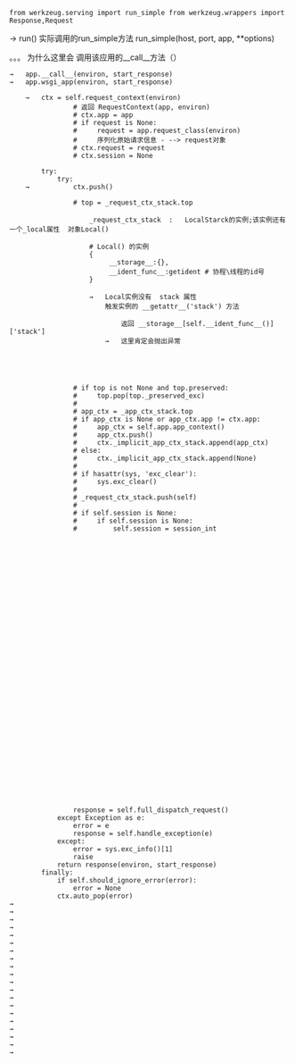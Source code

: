 `
from werkzeug.serving import run_simple
from werkzeug.wrappers import Response,Request
`

→   run()  实际调用的run_simple方法        run_simple(host, port, app, **options)

。。。 为什么这里会 调用该应用的__call__方法（）


    →   app.__call__(environ, start_response)
    →   app.wsgi_app(environ, start_response)
    
        →   ctx = self.request_context(environ)   
                    # 返回 RequestContext(app, environ)   
                    # ctx.app = app
                    # if request is None:
                    #     request = app.request_class(environ)
                    #     序列化原始请求信息 - --> request对象
                    # ctx.request = request
                    # ctx.session = None  
                    
            try:
                try:
        →           ctx.push()
        
                    # top = _request_ctx_stack.top  
                    
                        _request_ctx_stack  :   LocalStarck的实例;该实例还有一个_local属性  对象Local() 
                        
                        # Local() 的实例 
                        {   
                             __storage__:{},
                             __ident_func__:getident # 协程\线程的id号
                        }
                        
                        →   Local实例没有  stack 属性
                            触发实例的 __getattr__('stack') 方法
                            
                                返回 __storage__[self.__ident_func__()]['stack']
                            →   这里肯定会抛出异常   
                            
                            
                            
                            
                             
                    # if top is not None and top.preserved:
                    #     top.pop(top._preserved_exc)
                    # 
                    # app_ctx = _app_ctx_stack.top
                    # if app_ctx is None or app_ctx.app != ctx.app:
                    #     app_ctx = self.app.app_context()
                    #     app_ctx.push()
                    #     ctx._implicit_app_ctx_stack.append(app_ctx)
                    # else:
                    #     ctx._implicit_app_ctx_stack.append(None)
                    # 
                    # if hasattr(sys, 'exc_clear'):
                    #     sys.exc_clear()
                    # 
                    # _request_ctx_stack.push(self)
                    # 
                    # if self.session is None: 
                    #     if self.session is None:
                    #         self.session = session_int

        
        
        
        
        
        
        
        
        
        
        
        
        
        
        
        
        
        
        
        
        
        
        
        
        
        
        
        
        
        
        
        
        
        
                    response = self.full_dispatch_request()
                except Exception as e:
                    error = e
                    response = self.handle_exception(e)
                except:
                    error = sys.exc_info()[1]
                    raise
                return response(environ, start_response)
            finally:
                if self.should_ignore_error(error):
                    error = None
                ctx.auto_pop(error)
    →    
    →    
    →    
    →    
    →    
    →    
    →    
    →    
    →    
    →    
    →    
    →    
    →    
    →    
    →    
    →    
    →    
    →    
    →    
    →    
